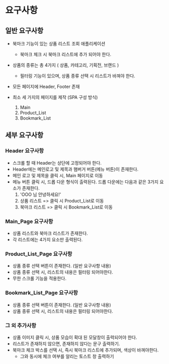 # 요구사항

## 일반 요구사항

- 북마크 기능이 있는 상품 리스트 조회 애플리케이션
    - 북마크 체크 시 북마크 리스트에 추가 되어야 한다.

- 상품의 종류는 총 4가지 ( 상품, 카테고리, 기획전, 브랜드 )
    - 필터링 기능이 있으며, 상품 종류 선택 시 리스트가 바껴야 한다.

- 모든 페이지에 Header, Footer 존재

- 최소 세 가지의 페이지를 제작 (SPA 구성 방식)
    1. Main
    2. Product_List
    3. Bookmark_List


## 세부 요구사항

### Header 요구사항

- 스크롤 할 때 Header는 상단에 고정되어야 한다.
- Header에는 메인로고 및 제목과 햄버거 버튼(메뉴 버튼)이 존재한다.
- 메인 로고 및 제목을 클릭 시, Main 페이지로 이동
- 메뉴 버튼 클릭 시, 드롭 다운 형식이 출력된다. 드롭 다운에는 다음과 같은 3가지 요소가 존재한다.
    1. 'OOO 님 안녕하세요!'
    2. 상품 리스트 => 클릭 시 Product_List로 이동
    3. 북마크 리스트 => 클릭 시 Bookmark_List로 이동

### Main_Page 요구사항

- 상품 리스트와 북마크 리스트가 존재한다.
- 각 리스트에는 4가지 요소만 출력된다.

### Product_List_Page 요구사항

- 상품 종류 선택 버튼이 존재한다. (일반 요구사항 내용)
- 상품 종류 선택 시, 리스트의 내용은 필터링 되어야한다.
- 무한 스크롤 기능을 적용한다.

### Bookmark_List_Page 요구사항

- 상품 종류 선택 버튼이 존재한다. (일반 요구사항 내용)
- 상품 종류 선택 시, 리스트의 내용은 필터링 되어야한다.


### 그 외 추가사항

- 상품 이미지 클릭 시, 상품 모습이 확대 된 모달창이 출력되어야 한다.
- 리스트가 존재하지 않으면, 존재하지 않다는 문구 출력하기.
- 북마크 체크 박스를 선택 시, 즉시 북마크 리스트에 추가되며, 색상이 바껴야한다.
    - 그와 동시에 체크 여부를 알리는 토스트 창 출력하기
